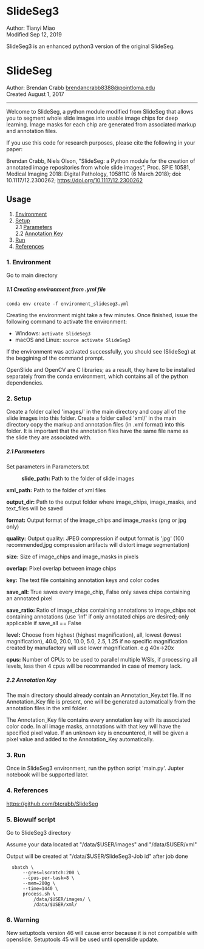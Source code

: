 # SlideSeg3
Author: Tianyi Miao <br>
Modified Sep 12, 2019 <br>

SlideSeg3 is an enhanced python3 version of the original SlideSeg.

# SlideSeg
Author: Brendan Crabb <brendancrabb8388@pointloma.edu> <br>
Created August 1, 2017
<hr>

Welcome to SlideSeg, a python module modified from SlideSeg that allows you to segment whole slide images into usable image
chips for deep learning. Image masks for each chip are generated from associated markup and annotation files.

If you use this code for research purposes, please cite the following in your paper: 

Brendan Crabb, Niels Olson, "SlideSeg: a Python module for the creation of annotated image repositories from whole slide images", Proc. SPIE 10581, Medical Imaging 2018: Digital Pathology, 105811C (6 March 2018); doi: 10.1117/12.2300262; https://doi.org/10.1117/12.2300262


## Usage <a class ="anchor" id="user-guide"></a>
1.    [Environment](#1.)  
2.    [Setup](#2.)  
      2.1 [Parameters](#2.1)  
      2.2 [Annotation Key](#2.2)  
3.    [Run](#3.)
4.    [References](#4.)

### 1. Environment <a class ="anchor" id="1."></a>

Go to main directory

##### 1.1 Creating environment from .yml file <a class ="anchor" id="1.1"></a>

<code>conda env create -f environment_slideseg3.yml </code>

Creating the environment might take a few minutes. Once finished, issue the following command to activate the environment:

* Windows: <code>activate SlideSeg3</code>
* macOS and Linux: <code>source activate SlideSeg3</code>

If the environment was activated successfully, you should see (SlideSeg) at the beggining of the command prompt.

OpenSlide and OpenCV are C libraries; as a result, they have to be installed separately from the conda environment, which contains all of the python dependencies.

### 2. Setup <a class ="anchor" id="2."></a>

Create a folder called 'images/' in the main directory and copy all of the slide images into this folder. Create a folder called 'xml/' in the main directory copy the markup and annotation files (in .xml format) into this folder. It is important that the annotation files have the same file name as the slide they are associated with.

##### 2.1 Parameters <a class ="anchor" id="2.1"></a>

Set parameters in Parameters.txt

<p style="margin-left: 40px">
<b>slide_path:</b> Path to the folder of slide images <br>

<b>xml_path:</b> Path to the folder of xml files <br>

<b>output_dir:</b> Path to the output folder where image_chips, image_masks, and text_files will be saved <br>

<b>format:</b> Output format of the image_chips and image_masks (png or jpg only) <br>

<b>quality:</b> Output quality: JPEG compression if output format is 'jpg' (100 recommended,jpg compression artifacts will distort image segmentation) <br>

<b>size:</b> Size of image_chips and image_masks in pixels <br>

<b>overlap:</b> Pixel overlap between image chips <br>

<b>key:</b> The text file containing annotation keys and color codes <br>

<b>save_all:</b> True saves every image_chip, False only saves chips containing an annotated pixel <br>

<b>save_ratio:</b> Ratio of image_chips containing annotations to image_chips not containing annotations (use 'inf' if only annotated chips are desired; only applicable if save_all == False <br>

<b>level:</b> Choose from highest (highest magnification), all, lowest (lowest magnification), 40.0, 20.0, 10.0, 5.0, 2.5, 1.25
if no specific magnification created by manufactory will use lower magnification. e.g 40x->20x <br>

<b>cpus:</b> Number of CPUs to be used to parallel multiple WSIs, if processing all levels, less then 4 cpus will be recommanded in case of memory lack.

</p>

##### 2.2 Annotation Key <a class ="anchor" id="2.2"></a>

   The main directory should already contain an Annotation_Key.txt file. If no Annotation_Key file is present, one will be generated automatically from the annotation files in the xml folder.<br>

   The Annotation_Key file contains every annotation key with its associated color code. In all image masks, annotations with that key will have the specified pixel value.  If an unknown key is encountered, it will be given a pixel value and added to the Annotation_Key automatically. <br>

### 3. Run <a class ="anchor" id="3."></a>
Once in SlideSeg3 environment, run the python script 'main.py'. Jupter notebook will be supported later.

### 4. References <a class ="anchor" id="4."></a>
https://github.com/btcrabb/SlideSeg

### 5. Biowulf script
  Go to SlideSeg3 directory

  Assume your data located at "/data/$USER/images" and "/data/$USER/xml"

  Output will be created at 
  "/data/$USER/SlideSeg3-Job id" after job done

```console
  sbatch \
      --gres=lscratch:200 \
      --cpus-per-task=8 \
      --mem=200g \
      --time=1440 \
      process.sh \
          /data/$USER/images/ \
          /data/$USER/xml/
```

### 6. Warning
  New setuptools version 46 will cause error because it is not compatible with openslide. Setuptools 45 will be used until openslide update.
